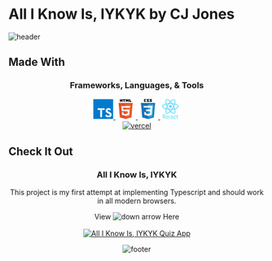 # All I Know Is, IYKYK by CJ Jones

<!-- Header -->

![header](https://capsule-render.vercel.app/api?type=waving&color=0:301D42,10:553373,20:7a49a5,30:6D4194,40:A17FC0,50:C9B6DB,60:A17FC0,70:6D4194,80:7a49a5,90:553373,100:301D42&height=180&text=CJ%20Jones&fontAlignY=35&animation=scaleIn&desc=Software%20Engineer&descAlign=80&descAlignY=59&descSize=30)

<!-- Technologies Used -->

## Made With

<div align="center">  
<h3>Frameworks, Languages, & Tools</h3>
  <a href="https://www.typescriptlang.org/" target="_blank" rel="noreferrer">
    <img src="https://raw.githubusercontent.com/devicons/devicon/master/icons/typescript/typescript-original.svg" alt="typescript" width="40" height="40"/>
  </a>
  <a href="https://www.w3.org/html/" target="_blank" rel="noreferrer"> 
    <img src="https://raw.githubusercontent.com/devicons/devicon/master/icons/html5/html5-original-wordmark.svg" alt="html5" width="40" height="40"/>
  </a> 
  <a href="https://www.w3schools.com/css/" target="_blank" rel="noreferrer"> 
    <img src="https://raw.githubusercontent.com/devicons/devicon/master/icons/css3/css3-original-wordmark.svg" alt="css3" width="40" height="40"/> 
  </a>  
  <a href="https://reactjs.org/" target="_blank" rel="noreferrer"> 
    <img src="https://raw.githubusercontent.com/devicons/devicon/master/icons/react/react-original-wordmark.svg" alt="react" width="40" height="40"/> 
  </a> 
   <div> 
     <a href="https://vercel.com/" target="_blank" rel="noreferrer"> 
        <img align="center" img src="https://img.icons8.com/external-tanah-basah-glyph-tanah-basah/344/ffffff/external-glyph-shapes-tanah-basah-glyph-tanah-basah-69.png" width="35" height="35" alt='vercel'/> 
     </a>
   </div>
</div>

<!-- View Here -->

## Check It Out

<div align="center">
  <h3>All I Know Is, IYKYK</h3>
 <p>This project is my first attempt at implementing Typescript and should work in all modern browsers.</p>
 <p>View <img src="https://cdn-icons-png.flaticon.com/128/608/608258.png" alt="down arrow" width="15" height="15"/> Here</p>
 <a href="" target="_blank" >
         <img align="center" src="" alt="All I Know Is, IYKYK Quiz App"/>
      </a>
<div>

<!-- Footer -->

![footer](https://capsule-render.vercel.app/api?type=waving&color=0:301D42,10:553373,20:7a49a5,30:6D4194,40:A17FC0,50:C9B6DB,60:A17FC0,70:6D4194,80:7a49a5,90:553373,100:301D42&height=100&reversal=true&section=footer)
